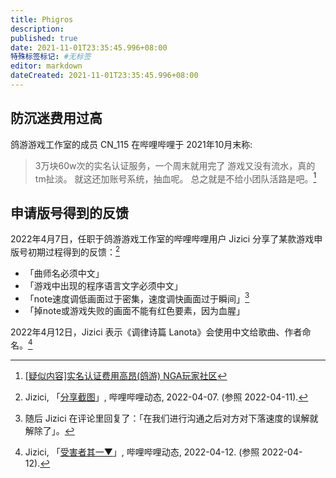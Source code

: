 ```yaml
---
title: Phigros
description:
published: true
date: 2021-11-01T23:35:45.996+08:00
特殊标签标记: #无标签
editor: markdown
dateCreated: 2021-11-01T23:35:45.996+08:00
---
```


## 防沉迷费用过高

鸽游游戏工作室的成员 CN_115 在哔哩哔哩于 2021年10月末称:

> 3万块60w次的实名认证服务，一个周末就用完了
> 游戏又没有流水，真的tm扯淡。
> 就这还加账号系统，抽血呢。
> 总之就是不给小团队活路是吧。[^UnRrP]

[^UnRrP]: [[疑似内容]实名认证费用高昂(鸽游) NGA玩家社区](https://archive.md/UnRrP "https://bbs.nga.cn/read.php?tid=29133722")

## 申请版号得到的反馈

2022年4月7日，任职于鸽游游戏工作室的哔哩哔哩用户 Jizici 分享了某款游戏申版号初期过程得到的反馈：[^8ZQK7]

[^8ZQK7]: Jizici, 「[分享截图](http://archiveiya74codqgiixo33q62qlrqtkgmcitqx5u2oeqnmn5bpcbiyd.onion/8ZQK7 "https://t.bilibili.com/646462113660796932")」, 哔哩哔哩动态, 2022-04-07. (参照 2022-04-11).

+   「曲师名必须中文」
+   「游戏中出现的程序语言文字必须中文」
+   「note速度调低画面过于密集，速度调快画面过于瞬间」[^0200]
+   「掉note或游戏失败的画面不能有红色要素，因为血腥」

[^0200]: 随后 Jizici 在评论里回复了：「在我们进行沟通之后对方对下落速度的误解就解除了」。

2022年4月12日，Jizici 表示《调律诗篇 Lanota》会使用中文给歌曲、作者命名。[^103VF]

[^103VF]: Jizici, 「[受害者其一▼](http://archiveiya74codqgiixo33q62qlrqtkgmcitqx5u2oeqnmn5bpcbiyd.onion/103VF "https://t.bilibili.com/648074233926123528")」, 哔哩哔哩动态, 2022-04-12. (参照 2022-04-12).
